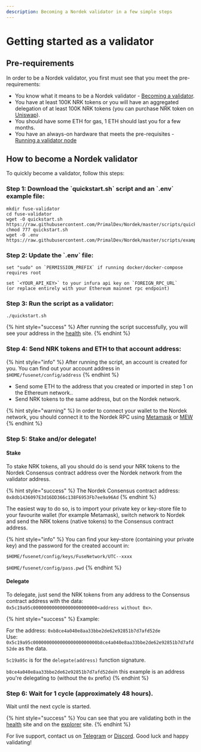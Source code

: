 ```yaml
---
description: Becoming a Nordek validator in a few simple steps
---
```


# Getting started as a validator

## Pre-requirements

In order to be a Nordek validator, you first must see that you meet the pre-requirements:

* You know what it means to be a Nordek validator - [Becoming a validator](how-to-become-a-validator.md#what-it-means-to-be-a-validator).
* You have at least 100K NRK tokens or you will have an aggregated delegation of at least 100K NRK tokens \(you can purchase NRK token on [Uniswap](https://uniswap.exchange/swap/0x970b9bb2c0444f5e81e9d0efb84c8ccdcdcaf84d)\).
* You should have some ETH for gas, 1 ETH should last you for a few months.
* You have an always-on hardware that meets the pre-requisites - [Running a validator node](run-your-own-validator.md#pre-requisites)

## How to become a Nordek validator

To quickly become a validator, follow this steps:

### Step 1: Download the \`quickstart.sh\` script and an \`.env\` example file:

```text
mkdir fuse-validator
cd fuse-validator
wget -O quickstart.sh https://raw.githubusercontent.com/PrimalDev/Nordek/master/scripts/quickstart.sh
chmod 777 quickstart.sh
wget -O .env https://raw.githubusercontent.com/PrimalDev/Nordek/master/scripts/examples/.env.validator.example
```

### Step 2: Update the \`.env\` file:

```text
set "sudo" on `PERMISSION_PREFIX` if running docker/docker-compose requires root

set `<YOUR_API_KEY>` to your infura api key on `FOREIGN_RPC_URL`
(or replace entirely with your Ethereum mainnet rpc endpoint)
```

### Step 3: Run the script as a validator:

```text
./quickstart.sh
```

{% hint style="success" %}
After running the script successfully, you will see your address in the [health](https://status.nordekscan.com/) site.
{% endhint %}

### Step 4: **Send NRK tokens and ETH to that account address:**

{% hint style="info" %}
After running the script, an account is created for you. You can find out your account address in `$HOME/fusenet/config/address`
{% endhint %}

* Send some ETH to the address that you created or imported in step 1 on the Ethereum network..
* Send NRK tokens to the same address, but on the Nordek network.

{% hint style="warning" %}
In order to connect your wallet to the Nordek network, you should connect it to the Nordek RPC using [Metamask](../../how-to-add-fuse-to-your-metamask.md) or [MEW](../../how-to-add-fuse-network-to-mew.md)
{% endhint %}

### Step 5: Stake and/or delegate!

#### Stake

To stake NRK tokens, all you should do is send your NRK tokens to the Nordek Consensus contract address over the Nordek network from the validator address.

{% hint style="success" %}
The Nordek Consensus contract address: `0x8db1436097E3d16DD366c138F6953Fb7ee9a96Ad`
{% endhint %}

The easiest way to do so, is to import your private key or key-store file to your favourite wallet \(for example Metamask\), switch network to Nordek and send the NRK tokens \(native tokens\) to the Consensus contract address.

{% hint style="info" %}
You can find your key-store \(containing your private key\) and the password for the created account in:

`$HOME/fusenet/config/keys/FuseNetwork/UTC--xxxx`

`$HOME/fusenet/config/pass.pwd`
{% endhint %}

#### Delegate

To delegate, just send the NRK tokens from any address to the Consensus contract address with the data: `0x5c19a95c000000000000000000000000<address without 0x>`.

{% hint style="success" %}
Example:

For the address: `0xb8ce4a040e8aa33bbe2de62e92851b7d7afd52de`  
Use: `0x5c19a95c000000000000000000000000b8ce4a040e8aa33bbe2de62e92851b7d7afd52de` as the data.

`5c19a95c` is for the `delegate(address)` function signature.

`b8ce4a040e8aa33bbe2de62e92851b7d7afd52de`in this example is an address you're delegating to \(without the `0x` prefix\)
{% endhint %}

### Step 6: Wait for 1 cycle \(approximately 48 hours\).

Wait until the next cycle is started.

{% hint style="success" %}
You can see that you are validating both in the [health](https://status.nordekscan.com/) site and on the [explorer](https://nordekscan.com) site.
{% endhint %}

For live support, contact us on [Telegram](https://t.me/) or [Discord](https://discord.gg/). Good luck and happy validating!

